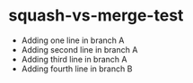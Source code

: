 # squash-vs-merge-test

- Adding one line in branch A
- Adding second line in branch A
- Adding third line in branch A
- Adding fourth line in branch B
